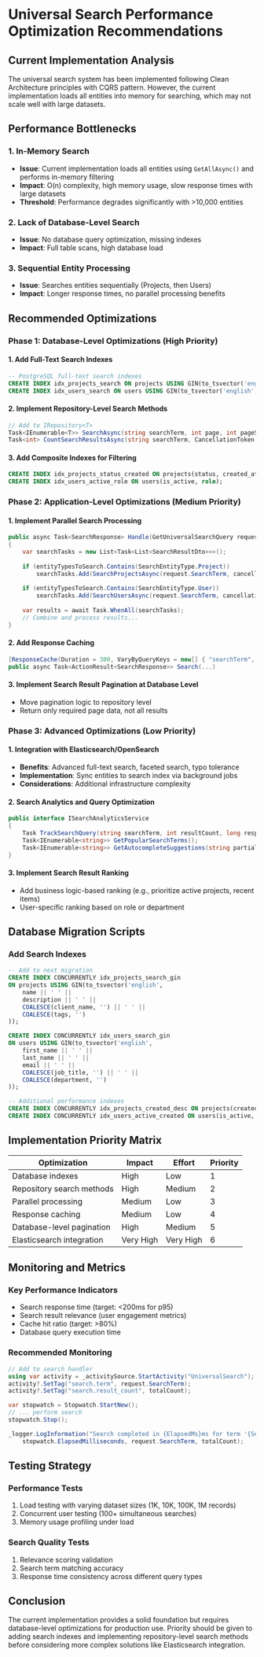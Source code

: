 # Universal Search Performance Optimization Recommendations

## Current Implementation Analysis

The universal search system has been implemented following Clean Architecture principles with CQRS pattern. However, the current implementation loads all entities into memory for searching, which may not scale well with large datasets.

## Performance Bottlenecks

### 1. In-Memory Search
- **Issue**: Current implementation loads all entities using `GetAllAsync()` and performs in-memory filtering
- **Impact**: O(n) complexity, high memory usage, slow response times with large datasets
- **Threshold**: Performance degrades significantly with >10,000 entities

### 2. Lack of Database-Level Search
- **Issue**: No database query optimization, missing indexes
- **Impact**: Full table scans, high database load

### 3. Sequential Entity Processing
- **Issue**: Searches entities sequentially (Projects, then Users)
- **Impact**: Longer response times, no parallel processing benefits

## Recommended Optimizations

### Phase 1: Database-Level Optimizations (High Priority)

#### 1. Add Full-Text Search Indexes
```sql
-- PostgreSQL full-text search indexes
CREATE INDEX idx_projects_search ON projects USING GIN(to_tsvector('english', name || ' ' || description || ' ' || COALESCE(client_name, '') || ' ' || COALESCE(tags, '')));
CREATE INDEX idx_users_search ON users USING GIN(to_tsvector('english', first_name || ' ' || last_name || ' ' || email || ' ' || COALESCE(job_title, '') || ' ' || COALESCE(department, '')));
```

#### 2. Implement Repository-Level Search Methods
```csharp
// Add to IRepository<T>
Task<IEnumerable<T>> SearchAsync(string searchTerm, int page, int pageSize, CancellationToken cancellationToken = default);
Task<int> CountSearchResultsAsync(string searchTerm, CancellationToken cancellationToken = default);
```

#### 3. Add Composite Indexes for Filtering
```sql
CREATE INDEX idx_projects_status_created ON projects(status, created_at DESC);
CREATE INDEX idx_users_active_role ON users(is_active, role);
```

### Phase 2: Application-Level Optimizations (Medium Priority)

#### 1. Implement Parallel Search Processing
```csharp
public async Task<SearchResponse> Handle(GetUniversalSearchQuery request, CancellationToken cancellationToken)
{
    var searchTasks = new List<Task<List<SearchResultDto>>>();
    
    if (entityTypesToSearch.Contains(SearchEntityType.Project))
        searchTasks.Add(SearchProjectsAsync(request.SearchTerm, cancellationToken));
    
    if (entityTypesToSearch.Contains(SearchEntityType.User))
        searchTasks.Add(SearchUsersAsync(request.SearchTerm, cancellationToken));
    
    var results = await Task.WhenAll(searchTasks);
    // Combine and process results...
}
```

#### 2. Add Response Caching
```csharp
[ResponseCache(Duration = 300, VaryByQueryKeys = new[] { "searchTerm", "page", "pageSize", "entityTypes" })]
public async Task<ActionResult<SearchResponse>> Search(...)
```

#### 3. Implement Search Result Pagination at Database Level
- Move pagination logic to repository level
- Return only required page data, not all results

### Phase 3: Advanced Optimizations (Low Priority)

#### 1. Integration with Elasticsearch/OpenSearch
- **Benefits**: Advanced full-text search, faceted search, typo tolerance
- **Implementation**: Sync entities to search index via background jobs
- **Considerations**: Additional infrastructure complexity

#### 2. Search Analytics and Query Optimization
```csharp
public interface ISearchAnalyticsService
{
    Task TrackSearchQuery(string searchTerm, int resultCount, long responseTimeMs);
    Task<IEnumerable<string>> GetPopularSearchTerms();
    Task<IEnumerable<string>> GetAutocompleteSuggestions(string partialTerm);
}
```

#### 3. Implement Search Result Ranking
- Add business logic-based ranking (e.g., prioritize active projects, recent items)
- User-specific ranking based on role or department

## Database Migration Scripts

### Add Search Indexes
```sql
-- Add to next migration
CREATE INDEX CONCURRENTLY idx_projects_search_gin 
ON projects USING GIN(to_tsvector('english', 
    name || ' ' || 
    description || ' ' || 
    COALESCE(client_name, '') || ' ' || 
    COALESCE(tags, '')
));

CREATE INDEX CONCURRENTLY idx_users_search_gin 
ON users USING GIN(to_tsvector('english', 
    first_name || ' ' || 
    last_name || ' ' || 
    email || ' ' || 
    COALESCE(job_title, '') || ' ' || 
    COALESCE(department, '')
));

-- Additional performance indexes
CREATE INDEX CONCURRENTLY idx_projects_created_desc ON projects(created_at DESC);
CREATE INDEX CONCURRENTLY idx_users_active_created ON users(is_active, created_at DESC);
```

## Implementation Priority Matrix

| Optimization | Impact | Effort | Priority |
|-------------|--------|--------|----------|
| Database indexes | High | Low | 1 |
| Repository search methods | High | Medium | 2 |
| Parallel processing | Medium | Low | 3 |
| Response caching | Medium | Low | 4 |
| Database-level pagination | High | Medium | 5 |
| Elasticsearch integration | Very High | Very High | 6 |

## Monitoring and Metrics

### Key Performance Indicators
- Search response time (target: <200ms for p95)
- Search result relevance (user engagement metrics)
- Cache hit ratio (target: >80%)
- Database query execution time

### Recommended Monitoring
```csharp
// Add to search handler
using var activity = _activitySource.StartActivity("UniversalSearch");
activity?.SetTag("search.term", request.SearchTerm);
activity?.SetTag("search.result_count", totalCount);

var stopwatch = Stopwatch.StartNew();
// ... perform search
stopwatch.Stop();

_logger.LogInformation("Search completed in {ElapsedMs}ms for term '{SearchTerm}' with {ResultCount} results", 
    stopwatch.ElapsedMilliseconds, request.SearchTerm, totalCount);
```

## Testing Strategy

### Performance Tests
1. Load testing with varying dataset sizes (1K, 10K, 100K, 1M records)
2. Concurrent user testing (100+ simultaneous searches)
3. Memory usage profiling under load

### Search Quality Tests
1. Relevance scoring validation
2. Search term matching accuracy
3. Response time consistency across different query types

## Conclusion

The current implementation provides a solid foundation but requires database-level optimizations for production use. Priority should be given to adding search indexes and implementing repository-level search methods before considering more complex solutions like Elasticsearch integration.